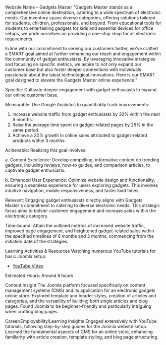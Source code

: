 
Website Name – Gadgets Master
"Gadgets Master stands as a comprehensive online destination, catering to a wide spectrum of electronic needs. Our inventory spans diverse categories, offering solutions tailored for students, children, professionals, and beyond. From educational tools for students to entertaining gadgets for kids and essential devices for office setups, we pride ourselves on providing a one-stop shop for all electronic requirements.

In line with our commitment to serving our customers better, we've crafted a SMART goal aimed at further enhancing our reach and engagement within the community of gadget enthusiasts. By leveraging innovative strategies and focusing on specific metrics, we aspire to not only expand our customer base but also foster deeper connections with individuals passionate about the latest technological innovations. Here is our SMART goal designed to elevate the Gadgets Master online experience:"

Specific: Cultivate deeper engagement with gadget enthusiasts to expand our online customer base.

Measurable: Use Google Analytics to quantifiably track improvements:

1. Increase website traffic from gadget enthusiasts by 30% within the next 6 months.
2. Raise the average time spent on gadget-related pages by 25% in the same period.
3. Achieve a 20% growth in online sales attributed to gadget-related products within 3 months.

Achievable: Realizing this goal involves:

   a. Content Excellence: Develop compelling, informative content on trending gadgets, including reviews, how-to guides, and comparison articles, to captivate gadget enthusiasts.
   
   b. Enhanced User Experience: Optimize website design and functionality, ensuring a seamless experience for users exploring gadgets. This involves intuitive navigation, mobile responsiveness, and faster load times.
   
Relevant: Engaging gadget enthusiasts directly aligns with Gadgets Master's commitment to catering to diverse electronic needs. This strategic focus aims to bolster customer engagement and increase sales within the electronics category.

Time-bound: Attain the outlined metrics of increased website traffic, improved page engagement, and heightened gadget-related sales within the specified timelines of 6 months and 3 months, commencing from the initiation date of the strategies.


Learning Activities & Resources
Watching numerous YouTube tutorials for basic Joomla setup:
- [YouTube Video](https://youtu.be/h5VZwTLdgdM)


Estimated Hours: 
Around 6 hours

Content Insight
The Joomla platform focused specifically on content management systems (CMS) and its application for an electronic gadgets online store. Explored template and header styles, creation of articles and categories, and the versatility of building both single articles and blog pages. Found Joomla to be beginner-friendly and particularly intriguing when crafting blog pages.

Career/Employability/Learning Insights
Engaged extensively with YouTube tutorials, following step-by-step guides for the Joomla website setup. Learned the fundamental aspects of CMS for an online store, enhancing familiarity with article creation, template styling, and blog page structuring. 



